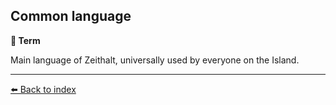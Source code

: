 ## Common language

**📑 Term**

Main language of Zeithalt, universally used by everyone on the Island.


----------
[⬅️ Back to index](../r/#bef0_s)
